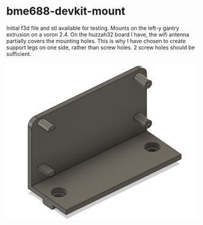 # bme688-devkit-mount

Initial f3d file and stl available for testing.
Mounts on the left-y gantry extrusion on a voron 2.4. 
On the huzzah32 board I have, the wifi antenna partially covers the mounting holes. This is why I have chosen to create support legs on one side, rather than screw holes. 2 screw holes should be sufficient.

![Mount](/image.png)
